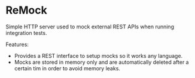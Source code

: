 # ReMock
Simple HTTP server used to mock external REST APIs when running integration tests.

Features:

- Provides a REST interface to setup mocks so it works any language.
- Mocks are stored in memory only and are automatically deleted after a certain tim in order to avoid memory leaks.
